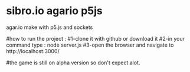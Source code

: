 # sibro.io agario p5js
 agar.io make with p5.js and sockets


#how to run the project :
 #1-clone it with github or download it
 #2-in your command type : node server.js
 #3-open the browser and navigate to http://localhost:3000/

#the game is still on alpha version so don't expect alot.